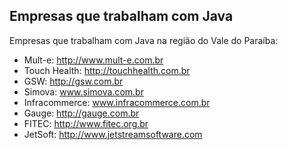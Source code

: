 Empresas que trabalham com Java
--

Empresas que trabalham com Java na região do Vale do Paraíba:

- Mult-e: http://www.mult-e.com.br
- Touch Health: http://touchhealth.com.br
- GSW: http://gsw.com.br
- Simova:  www.simova.com.br 
- Infracommerce:  www.infracommerce.com.br
- Gauge: http://gauge.com.br
- FITEC: http://www.fitec.org.br
- JetSoft: http://www.jetstreamsoftware.com
